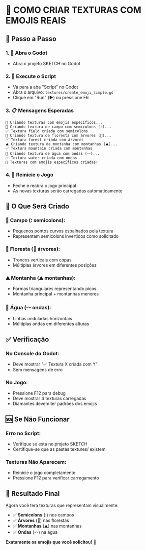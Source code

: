 # 🎯 COMO CRIAR TEXTURAS COM EMOJIS REAIS

## 🚀 Passo a Passo

### 1. 📂 Abra o Godot
- Abra o projeto SKETCH no Godot

### 2. 📝 Execute o Script
- Vá para a aba "Script" no Godot
- Abra o arquivo: `textures/create_emoji_simple.gd`
- Clique em "Run" (▶️) ou pressione F6

### 3. 📋 Mensagens Esperadas
```
🎨 Criando texturas com emojis específicos...
🌾 Criando textura de campo com semicolons (؛)...
✅ Textura field criada com semicolons
🌲 Criando textura de floresta com árvores (🌳)...
✅ Textura forest criada com árvores
⛰️ Criando textura de montanha com montanhas (⛰)...
✅ Textura mountain criada com montanhas
🌊 Criando textura de água com ondas (〰)...
✅ Textura water criada com ondas
🎉 Texturas com emojis específicos criadas!
```

### 4. 🔄 Reinicie o Jogo
- Feche e reabra o jogo principal
- As novas texturas serão carregadas automaticamente

## 🎨 O Que Será Criado

### 🌾 Campo (؛ semicolons):
- Pequenos pontos curvos espalhados pela textura
- Representam semicolons invertidos como solicitado

### 🌲 Floresta (🌳 árvores):
- Troncos verticais com copas
- Múltiplas árvores em diferentes posições

### ⛰️ Montanha (⛰ montanhas):
- Formas triangulares representando picos
- Montanha principal + montanhas menores

### 🌊 Água (〰 ondas):
- Linhas onduladas horizontais
- Múltiplas ondas em diferentes alturas

## ✅ Verificação

### No Console do Godot:
- Deve mostrar "✅ Textura X criada com Y"
- Sem mensagens de erro

### No Jogo:
- Pressione F12 para debug
- Deve mostrar 4 texturas carregadas
- Diamantes devem ter padrões dos emojis

## 🆘 Se Não Funcionar

### Erro no Script:
- Verifique se está no projeto SKETCH
- Certifique-se que as pastas textures/ existem

### Texturas Não Aparecem:
- Reinicie o jogo completamente
- Pressione F12 para verificar carregamento

## 🎯 Resultado Final

Agora você terá texturas que representam visualmente:
- ✅ **Semicolons** (؛) nos campos
- ✅ **Árvores** (🌳) nas florestas
- ✅ **Montanhas** (⛰) nas montanhas
- ✅ **Ondas** (〰) na água

**Exatamente os emojis que você solicitou!** 🎊